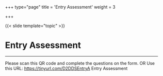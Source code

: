 +++
type="page"
title = 'Entry Assessment'
weight = 3

+++

{{< slide template="topic" >}}

# Entry Assessment

---

Please scan this QR code and complete the questions on the form.
OR
Use this URL: https://tinyurl.com/D2DDSEntryA
Entry Assessment
